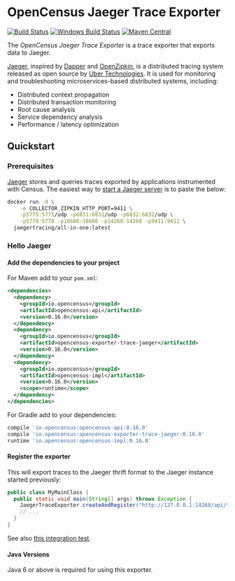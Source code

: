 # OpenCensus Jaeger Trace Exporter
[![Build Status][travis-image]][travis-url]
[![Windows Build Status][appveyor-image]][appveyor-url]
[![Maven Central][maven-image]][maven-url]

The *OpenCensus Jaeger Trace Exporter* is a trace exporter that exports
data to Jaeger.

[Jaeger](https://jaeger.readthedocs.io/en/latest/), inspired by [Dapper](https://research.google.com/pubs/pub36356.html) and [OpenZipkin](http://zipkin.io/), is a distributed tracing system released as open source by [Uber Technologies](http://uber.github.io/). It is used for monitoring and troubleshooting microservices-based distributed systems, including:

- Distributed context propagation
- Distributed transaction monitoring
- Root cause analysis
- Service dependency analysis
- Performance / latency optimization

## Quickstart

### Prerequisites

[Jaeger](https://jaeger.readthedocs.io/en/latest/) stores and queries traces exported by
applications instrumented with Census. The easiest way to [start a Jaeger
server](https://jaeger.readthedocs.io/en/latest/getting_started/) is to paste the below:

```bash
docker run -d \
    -e COLLECTOR_ZIPKIN_HTTP_PORT=9411 \
    -p5775:5775/udp -p6831:6831/udp -p6832:6832/udp \
    -p5778:5778 -p16686:16686 -p14268:14268 -p9411:9411 \
  jaegertracing/all-in-one:latest
```

### Hello Jaeger

#### Add the dependencies to your project

For Maven add to your `pom.xml`:
```xml
<dependencies>
  <dependency>
    <groupId>io.opencensus</groupId>
    <artifactId>opencensus-api</artifactId>
    <version>0.16.0</version>
  </dependency>
  <dependency>
    <groupId>io.opencensus</groupId>
    <artifactId>opencensus-exporter-trace-jaeger</artifactId>
    <version>0.16.0</version>
  </dependency>
  <dependency>
    <groupId>io.opencensus</groupId>
    <artifactId>opencensus-impl</artifactId>
    <version>0.16.0</version>
    <scope>runtime</scope>
  </dependency>
</dependencies>
```

For Gradle add to your dependencies:
```groovy
compile 'io.opencensus:opencensus-api:0.16.0'
compile 'io.opencensus:opencensus-exporter-trace-jaeger:0.16.0'
runtime 'io.opencensus:opencensus-impl:0.16.0'
```

#### Register the exporter

This will export traces to the Jaeger thrift format to the Jaeger instance started previously:

```java
public class MyMainClass {
  public static void main(String[] args) throws Exception {
    JaegerTraceExporter.createAndRegister("http://127.0.0.1:14268/api/traces", "my-service");
    // ...
  }
}
```

See also [this integration test](https://github.com/census-instrumentation/opencensus-java/blob/master/exporters/trace/jaeger/src/test/java/io/opencensus/exporter/trace/jaeger/JaegerExporterHandlerIntegrationTest.java).

#### Java Versions

Java 6 or above is required for using this exporter.

[travis-image]: https://travis-ci.org/census-instrumentation/opencensus-java.svg?branch=master
[travis-url]: https://travis-ci.org/census-instrumentation/opencensus-java
[appveyor-image]: https://ci.appveyor.com/api/projects/status/hxthmpkxar4jq4be/branch/master?svg=true
[appveyor-url]: https://ci.appveyor.com/project/opencensusjavateam/opencensus-java/branch/master
[maven-image]: https://maven-badges.herokuapp.com/maven-central/io.opencensus/opencensus-exporter-trace-jaeger/badge.svg
[maven-url]: https://maven-badges.herokuapp.com/maven-central/io.opencensus/opencensus-exporter-trace-jaeger
